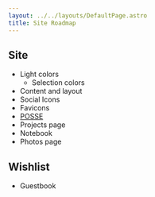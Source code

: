 ```yaml
---
layout: ../../layouts/DefaultPage.astro
title: Site Roadmap
---
```


## Site

- Light colors
  - Selection colors
- Content and layout
- Social Icons
- Favicons
- [POSSE](https://indieweb.org/POSSE)
- Projects page
- Notebook
- Photos page

## Wishlist

- Guestbook
